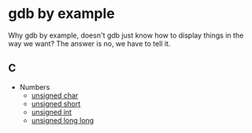 # gdb by example

Why gdb by example, doesn't gdb just know how to display things in the way we want? The answer is no, we have to tell it.

## C

* Numbers
  * [unsigned char](c-primitive/doc.md#unsigned-char)
  * [unsigned short](c-primitive/doc.md#unsigned-short)
  * [unsigned int](c-primitive/doc.md#unsigned-int)
  * [unsigned long long](c-primitive/doc.md#unsigned-long-long)